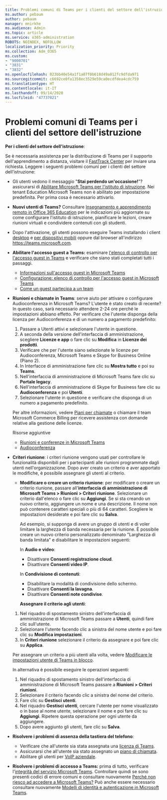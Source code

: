 ```yaml
---
title: Problemi comuni di Teams per i clienti del settore dell'istruzione
ms.author: pebaum
author: pebaum
manager: mnirkhe
ms.audience: Admin
ms.topic: article
ms.service: o365-administration
ROBOTS: NOINDEX, NOFOLLOW
localization_priority: Priority
ms.collection: Adm_O365
ms.custom:
- "9000701"
- "3831"
- "3832"
ms.openlocfilehash: 023bb40e54a1f1a87f0b618d49a812fc9dfda971
ms.sourcegitcommit: c6692ce0fa1358ec3529e59ca0ecdfdea4cdc759
ms.translationtype: HT
ms.contentlocale: it-IT
ms.lasthandoff: 09/14/2020
ms.locfileid: "47737021"
---
```

# <a name="teams-common-issues-for-education-customers"></a>Problemi comuni di Teams per i clienti del settore dell'istruzione

**Per i clienti del settore dell'istruzione**:

Se è necessaria assistenza per la distribuzione di Teams per il supporto dell'apprendimento a distanza, visitare il [FastTrack Center](https://www.microsoft.com/fasttrack) per inviare una richiesta. Leggere i seguenti problemi comuni per i clienti del settore dell'istruzione:

- Gli utenti vedono il messaggio "**Stai perdendo un'occasione!**"? assicurarsi di [Abilitare Microsoft Teams per l'istituto di istruzione](https://docs.microsoft.com/microsoft-365/education/intune-edu-trial/enable-microsoft-teams). Nei tenant Education Microsoft Teams non è abilitato per impostazione predefinita. Per prima cosa è necessario attivarlo.

- **Nuovi utenti di Teams?** Consultare [Insegnamento e apprendimento remoto in Office 365 Education](https://support.office.com/article/remote-teaching-and-learning-in-office-365-education-f651ccae-7b65-478b-8366-51bb884025c4) per le indicazioni più aggiornate su come configurare l'istituto di istruzione, pianificare le lezioni, creare riunioni virtuali e condividere contenuti con gli studenti.

- Dopo l'attivazione, gli utenti possono eseguire Teams installando i client [desktop](https://docs.microsoft.com/MicrosoftTeams/get-clients#desktop-client) e [per dispositivi mobili](https://docs.microsoft.com/MicrosoftTeams/get-clients#mobile-clients) oppure dal browser all'indirizzo https://teams.microsoft.com.

- **Abilitare l'accesso guest a Teams:** esaminare [l'elenco di controllo per l'accesso guest in Teams](https://docs.microsoft.com/microsoftteams/guest-access-checklist) e verificare che siano stati completati tutti i passaggi.
    - [Informazioni sull'accesso guest in Microsoft Teams](https://docs.microsoft.com/microsoftteams/guest-access)
    - [Configurazione: elenco di controllo per l'accesso guest in Microsoft Teams](https://docs.microsoft.com/microsoftteams/guest-access-checklist)
    - [Come un guest partecipa a un team](https://docs.microsoft.com/microsoftteams/guest-joins)

- **Riunioni e chiamate in Teams**: serve aiuto per attivare o configurare Audioconferenza in Microsoft Teams? L'utente è stato creato di recente? In questo caso, sarà necessario attendere 2-24 ore perché le impostazioni abbiano effetto. Per verificare che l'utente disponga della licenza per Audioconferenza e di un numero a pagamento predefinito:
    1. Passare a Utenti attivi e selezionare l'utente in questione.
    2. A seconda della versione dell'interfaccia di amministrazione, scegliere **Licenze e app** o fare clic su **Modifica** in **Licenze dei prodotti**.
    3. Verificare che per l'utente siano selezionate le licenze per Audioconferenza, Microsoft Teams e Skype for Business Online (Piano 2).
    4. In Interfacce di amministrazione fare clic su **Mostra tutto** e poi su **Teams**.
    5. Nell'interfaccia di amministrazione di Microsoft Teams fare clic su **Portale legacy**.
    6. Nell'interfaccia di amministrazione di Skype for Business fare clic su **Audioconferenza** e poi **Utenti**.
    7. Selezionare l'utente in questione e verificare che disponga di un numero a pagamento predefinito.

    Per altre informazioni, vedere [Piani per chiamate](https://docs.microsoft.com/microsoftteams/calling-plans-for-office-365) o chiamare il team Microsoft Commerce Billing per ricevere assistenza con domande relative alla gestione delle licenze.

    Risorse aggiuntive

    - [Riunioni e conferenze in Microsoft Teams](https://docs.microsoft.com/microsoftteams/deploy-meetings-microsoft-teams-landing-page)
    - [Audioconferenza](https://docs.microsoft.com/microsoftteams/audio-conferencing-in-office-365)

- **Criteri riunione**: i criteri riunione vengono usati per controllare le funzionalità disponibili per i partecipanti alle riunioni programmate dagli utenti nell'organizzazione. Dopo aver creato un criterio e aver apportato le modifiche, è possibile assegnare gli utenti al criterio.

    - **Modificare o creare un criterio riunione**: per modificare o creare un criterio riunione, passare all'**interfaccia di amministrazione di Microsoft Teams > Riunioni > Criteri riunione**. Selezionare un criterio dall'elenco o fare clic su **Aggiungi**. Se si sta creando un nuovo criterio, aggiungere un nome e una descrizione. Il nome non può contenere caratteri speciali o più di 64 caratteri. Scegliere le impostazioni desiderate e poi fare clic su **Salva**. 
    
        Ad esempio, si supponga di avere un gruppo di utenti e di voler limitare la larghezza di banda necessaria per la riunione. È possibile creare un nuovo criterio personalizzato denominato "Larghezza di banda limitata" e disabilitare le impostazioni seguenti:

        In **Audio e video**:
        - Disattivare **Consenti registrazione cloud**.
        - Disattivare **Consenti video IP**.

        In **Condivisione di contenuti**:

        - Disabilitare la modalità di condivisione dello schermo.
        - Disattivare **Consenti la lavagna**.
        - Disattivare **Consenti note condivise**.

        **Assegnare il criterio agli utenti**:

    1. Nel riquadro di spostamento sinistro dell'interfaccia di amministrazione di Microsoft Teams passare a **Utenti**, quindi fare clic sull'utente.
    2. Selezionare l'utente facendo clic a sinistra del nome utente e poi fare clic su **Modifica impostazioni**.
    3. In **Criteri riunione** selezionare il criterio da assegnare e poi fare clic su **Applica**.

    Per assegnare un criterio a più utenti alla volta, vedere [Modificare le impostazioni utente di Teams in blocco](https://docs.microsoft.com/microsoftteams/edit-user-settings-in-bulk).

    In alternativa è possibile eseguire le operazioni seguenti:
    1. Nel riquadro di spostamento sinistro dell'interfaccia di amministrazione di Microsoft Teams passare a **Riunioni > Criteri riunioni**.
    2. Selezionare il criterio facendo clic a sinistra del nome del criterio.
    3. Fare clic su **Gestisci utenti**.
    4. Nel riquadro **Gestisci utenti**, cercare l'utente per nome visualizzato o in base al nome utente, selezionare il nome e poi fare clic su **Aggiungi**. Ripetere questa operazione per ogni utente da aggiungere.
    5. Dopo avere aggiunto gli utenti, fare clic su **Salva**.

- **Risolvere i problemi di assenza della tastiera del telefono**:
    - Verificare che all'utente sia stata assegnata una [licenza di Teams](https://docs.microsoft.com/MicrosoftTeams/assign-teams-licenses).
    - Assicurarsi che all'utente sia stato assegnato un [piano di chiamata](https://docs.microsoft.com/MicrosoftTeams/calling-plan-landing-page).
    - Abilitare gli utenti per [VoIP aziendale](https://docs.microsoft.com/skypeforbusiness/skype-for-business-hybrid-solutions/plan-your-phone-system-cloud-pbx-solution/enable-users-for-enterprise-voice-online-and-phone-system-voicemail#to-enable-your-users-for-phone-system-in-office-365-voice-and-voicemail).

- **Risolvere i problemi di accesso a Teams:** prima di tutto, verificare l'[integrità del servizio Microsoft Teams](https://admin.microsoft.com/Adminportal/Home?source=applauncher#/servicehealth). Controllare quindi se sono presenti codici di errore comuni e consultare nuovamente [Perché non riesco ad accedere a Microsoft Teams?](https://support.office.com/article/a02f683b-61a3-4008-9447-ee60c5593b0f) Può anche essere necessario consultare nuovamente [Modelli di identità e autenticazione in Microsoft Teams](https://docs.microsoft.com/MicrosoftTeams/identify-models-authentication).
